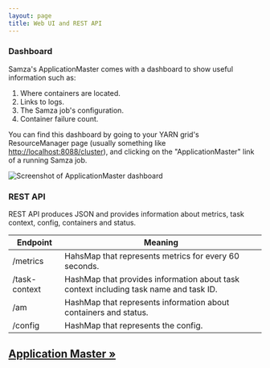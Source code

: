 ```yaml
---
layout: page
title: Web UI and REST API
---
```

<!--
   Licensed to the Apache Software Foundation (ASF) under one or more
   contributor license agreements.  See the NOTICE file distributed with
   this work for additional information regarding copyright ownership.
   The ASF licenses this file to You under the Apache License, Version 2.0
   (the "License"); you may not use this file except in compliance with
   the License.  You may obtain a copy of the License at

       http://www.apache.org/licenses/LICENSE-2.0

   Unless required by applicable law or agreed to in writing, software
   distributed under the License is distributed on an "AS IS" BASIS,
   WITHOUT WARRANTIES OR CONDITIONS OF ANY KIND, either express or implied.
   See the License for the specific language governing permissions and
   limitations under the License.
-->

### Dashboard

Samza's ApplicationMaster comes with a dashboard to show useful information such as:

1. Where containers are located.
2. Links to logs.
3. The Samza job's configuration.
4. Container failure count.

You can find this dashboard by going to your YARN grid's ResourceManager page (usually something like [http://localhost:8088/cluster](http://localhost:8088/cluster)), and clicking on the "ApplicationMaster" link of a running Samza job.

<img src="/img/{{site.version}}/learn/documentation/yarn/samza-am-dashboard.png" alt="Screenshot of ApplicationMaster dashboard" class="diagram-large">

### REST API

REST API produces JSON and provides information about metrics, task context, config, containers and status.

<table class="table table-condensed table-bordered table-striped">
  <thead>
    <tr>
      <th>Endpoint</th>
      <th>Meaning</th>
    </tr>
  </thead>
  <tbody>
    <tr>
      <td>/metrics</td><td>HahsMap that represents metrics for every 60 seconds.</td>
    </tr>
    <tr>
      <td>/task-context</td><td>HashMap that provides information about task context including task name and task ID.</td>
    </tr>
    <tr>
      <td>/am</td><td>HashMap that represents information about containers and status.</td>
    </tr>
    <tr>
      <td>/config</td><td>HashMap that represents the config.</td>
    </tr>
  </tbody>
</table>

## [Application Master &raquo;](../yarn/application-master.html)
